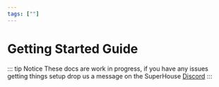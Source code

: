 ```yaml
---
tags: [""]
---
```

# Getting Started Guide

::: tip Notice
These docs are work in progress, if you have any issues getting things setup drop us a message on the SuperHouse [Discord](https://discord.gg/H6bbrAtS)
:::
